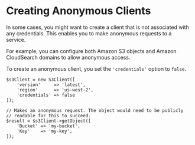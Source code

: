 # Creating Anonymous Clients<a name="guide_credentials_anonymous"></a>

In some cases, you might want to create a client that is not associated with any credentials\. This enables you to make anonymous requests to a service\.

For example, you can configure both Amazon S3 objects and Amazon CloudSearch domains to allow anonymous access\.

To create an anonymous client, you set the `'credentials'` option to `false`\.

```
$s3Client = new S3Client([
    'version'     => 'latest',
    'region'      => 'us-west-2',
    'credentials' => false
]);

// Makes an anonymous request. The object would need to be publicly
// readable for this to succeed.
$result = $s3Client->getObject([
    'Bucket' => 'my-bucket',
    'Key'    => 'my-key',
]);
```